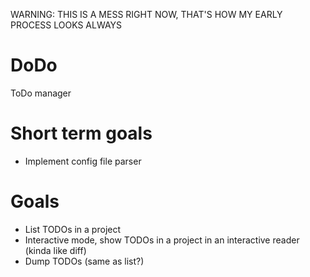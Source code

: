 WARNING: THIS IS A MESS RIGHT NOW, THAT'S HOW MY EARLY PROCESS LOOKS ALWAYS

# DoDo

ToDo manager

# Short term goals

* Implement config file parser

# Goals

* List TODOs in a project
* Interactive mode, show TODOs in a project in an interactive reader (kinda
  like diff)
* Dump TODOs (same as list?)